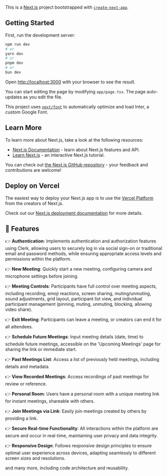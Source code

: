 This is a [Next.js](https://nextjs.org/) project bootstrapped with [`create-next-app`](https://github.com/vercel/next.js/tree/canary/packages/create-next-app).

## Getting Started

First, run the development server:

```bash
npm run dev
# or
yarn dev
# or
pnpm dev
# or
bun dev
```

Open [http://localhost:3000](http://localhost:3000) with your browser to see the result.

You can start editing the page by modifying `app/page.tsx`. The page auto-updates as you edit the file.

This project uses [`next/font`](https://nextjs.org/docs/basic-features/font-optimization) to automatically optimize and load Inter, a custom Google Font.

## Learn More

To learn more about Next.js, take a look at the following resources:

- [Next.js Documentation](https://nextjs.org/docs) - learn about Next.js features and API.
- [Learn Next.js](https://nextjs.org/learn) - an interactive Next.js tutorial.

You can check out [the Next.js GitHub repository](https://github.com/vercel/next.js/) - your feedback and contributions are welcome!

## Deploy on Vercel

The easiest way to deploy your Next.js app is to use the [Vercel Platform](https://vercel.com/new?utm_medium=default-template&filter=next.js&utm_source=create-next-app&utm_campaign=create-next-app-readme) from the creators of Next.js.

Check out our [Next.js deployment documentation](https://nextjs.org/docs/deployment) for more details.

## <a name="features">🔋 Features</a>


👉 **Authentication**: Implements authentication and authorization features using Clerk, allowing users to securely log in via social sign-on or traditional email and password methods, while ensuring appropriate access levels and permissions within the platform.

👉 **New Meeting**: Quickly start a new meeting, configuring camera and microphone settings before joining.

👉 **Meeting Controls**: Participants have full control over meeting aspects, including recording, emoji reactions, screen sharing, muting/unmuting, sound adjustments, grid layout, participant list view, and individual participant management (pinning, muting, unmuting, blocking, allowing video share).

👉 **Exit Meeting**: Participants can leave a meeting, or creators can end it for all attendees.

👉 **Schedule Future Meetings**: Input meeting details (date, time) to schedule future meetings, accessible on the 'Upcoming Meetings' page for sharing the link or immediate start.

👉 **Past Meetings List**: Access a list of previously held meetings, including details and metadata.

👉 **View Recorded Meetings**: Access recordings of past meetings for review or reference.

👉 **Personal Room**: Users have a personal room with a unique meeting link for instant meetings, shareable with others.

👉 **Join Meetings via Link**: Easily join meetings created by others by providing a link.

👉 **Secure Real-time Functionality**: All interactions within the platform are secure and occur in real-time, maintaining user privacy and data integrity.

👉 **Responsive Design**: Follows responsive design principles to ensure optimal user experience across devices, adapting seamlessly to different screen sizes and resolutions.

and many more, including code architecture and reusability. 
